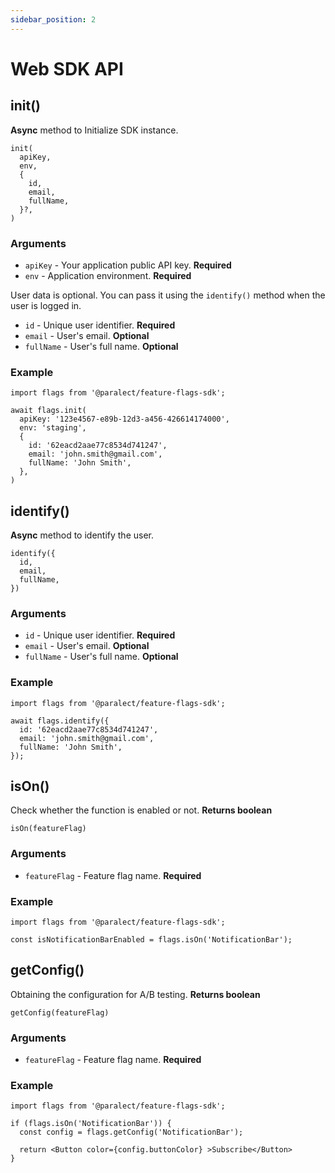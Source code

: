 ```yaml
---
sidebar_position: 2
---
```


# Web SDK API

## init()

**Async** method to Initialize SDK instance.

```
init(
  apiKey,
  env,
  {
    id,
    email,
    fullName,
  }?,
)
```

### Arguments

- `apiKey` - Your application public API key. **Required**
- `env` - Application environment. **Required**

User data is optional. You can pass it using the `identify()` method when the user is logged in.

- `id` - Unique user identifier. **Required**
- `email` - User's email. **Optional**
- `fullName` - User's full name. **Optional**

### Example

```
import flags from '@paralect/feature-flags-sdk';

await flags.init(
  apiKey: '123e4567-e89b-12d3-a456-426614174000',
  env: 'staging',
  {
    id: '62eacd2aae77c8534d741247',
    email: 'john.smith@gmail.com',
    fullName: 'John Smith',
  },
)
```

## identify()

**Async** method to identify the user.

```
identify({
  id,
  email,
  fullName,
})
```

### Arguments

- `id` - Unique user identifier. **Required**
- `email` - User's email. **Optional**
- `fullName` - User's full name. **Optional**

### Example

```
import flags from '@paralect/feature-flags-sdk';

await flags.identify({
  id: '62eacd2aae77c8534d741247',
  email: 'john.smith@gmail.com',
  fullName: 'John Smith',
});
```

## isOn()

Check whether the function is enabled or not. **Returns boolean**

```
isOn(featureFlag)
```

### Arguments

- `featureFlag` - Feature flag name. **Required**

### Example

```
import flags from '@paralect/feature-flags-sdk';

const isNotificationBarEnabled = flags.isOn('NotificationBar');
```

## getConfig()

Obtaining the configuration for A/B testing. **Returns boolean**

```
getConfig(featureFlag)
```

### Arguments

- `featureFlag` - Feature flag name. **Required**

### Example

```
import flags from '@paralect/feature-flags-sdk';

if (flags.isOn('NotificationBar')) {
  const config = flags.getConfig('NotificationBar');

  return <Button color={config.buttonColor} >Subscribe</Button>
}
```
